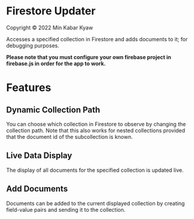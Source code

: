 # Firestore Updater
Copyright © 2022 Min Kabar Kyaw

Accesses a specified collection in Firestore and adds documents to it; for debugging purposes.

**Please note that you must configure your own firebase project in firebase.js in order for the app to work.**

# Features

## Dynamic Collection Path

You can choose which collection in Firestore to observe by changing the collection path. Note that this also works for nested collections provided that the document id of the subcollection is known.

## Live Data Display

The display of all documents for the specified collection is updated live.

## Add Documents

Documents can be added to the current displayed collection by creating field-value pairs and sending it to the collection.


